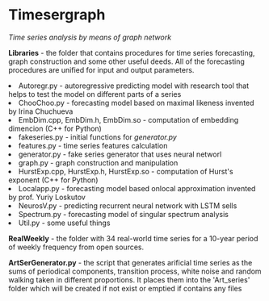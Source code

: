 # Timesergraph
<I>Time series analysis by means of graph network</I> </p>
<B>Libraries</B> - the folder that contains procedures for time series forecasting, graph construction and some other useful deeds. All of the forecasting procedures are unified for input and output parameters.</p>
<p>
<LI>Autoregr.py - autoregressive predicting model with research tool that helps to test the model on different parts of a series </LI>
<LI>ChooChoo.py - forecasting model based on maximal likeness invented by Irina Chuchueva </LI>
<LI>EmbDim.cpp, EmbDim.h, EmbDim.so - computation of embedding dimencion (C++ for Python) </LI>
<LI>fakeseries.py - initial functions for <I>generator.py</I></LI>
<LI>features.py - time series features calculation </LI>
<LI>generator.py - fake series generator that uses neural networl</LI>
<LI>graph.py - graph construction and manipulation </LI>
<LI>HurstExp.cpp, HurstExp.h, HurstExp.so - computation of Hurst's exponent (C++ for Python) </LI>
<LI>Localapp.py - forecasting model based onlocal approximation invented by prof. Yuriy Loskutov </LI>
<LI>NeurosV.py - predicting recurrent neural network with LSTM sells</LI>
<LI>Spectrum.py - forecasting model of singular spectrum analysis </LI>
<LI>Util.py - some useful things </LI>
</p>
<B>RealWeekly</B> - the folder with 34 real-world time series for a 10-year period of weekly frequency from open sources.</p>
<B>ArtSerGenerator.py</B> - the script that generates arificial time series as the sums of periodical components, transition process, white noise and random walking taken in different proportions. It places them into the 'Art_series' folder which will be created if not exist or emptied if contains any files</p>
